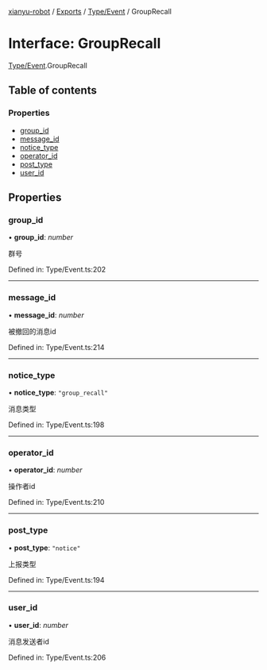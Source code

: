 [xianyu-robot](../README.md) / [Exports](../modules.md) / [Type/Event](../modules/type_event.md) / GroupRecall

# Interface: GroupRecall

[Type/Event](../modules/type_event.md).GroupRecall

## Table of contents

### Properties

- [group\_id](type_event.grouprecall.md#group_id)
- [message\_id](type_event.grouprecall.md#message_id)
- [notice\_type](type_event.grouprecall.md#notice_type)
- [operator\_id](type_event.grouprecall.md#operator_id)
- [post\_type](type_event.grouprecall.md#post_type)
- [user\_id](type_event.grouprecall.md#user_id)

## Properties

### group\_id

• **group\_id**: *number*

群号

Defined in: Type/Event.ts:202

___

### message\_id

• **message\_id**: *number*

被撤回的消息id

Defined in: Type/Event.ts:214

___

### notice\_type

• **notice\_type**: ``"group_recall"``

消息类型

Defined in: Type/Event.ts:198

___

### operator\_id

• **operator\_id**: *number*

操作者id

Defined in: Type/Event.ts:210

___

### post\_type

• **post\_type**: ``"notice"``

上报类型

Defined in: Type/Event.ts:194

___

### user\_id

• **user\_id**: *number*

消息发送者id

Defined in: Type/Event.ts:206
